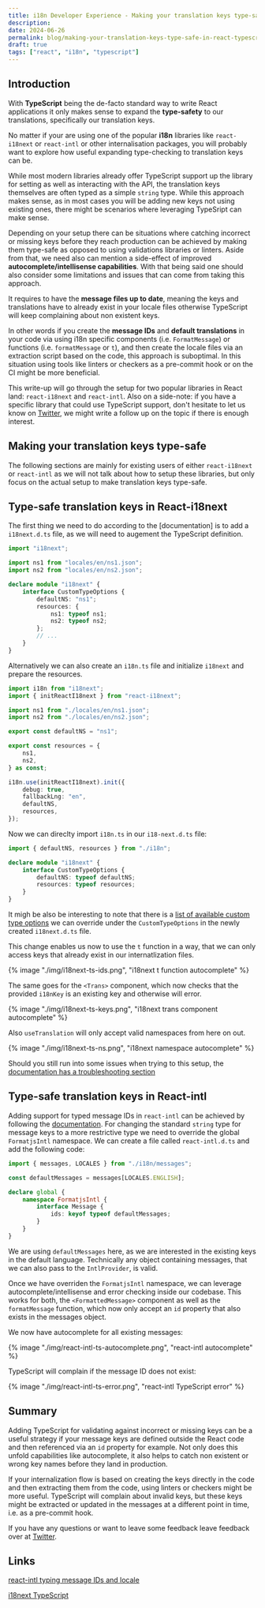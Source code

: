 ```yaml
---
title: i18n Developer Experience - Making your translation keys type-safe in React
description:
date: 2024-06-26
permalink: blog/making-your-translation-keys-type-safe-in-react-typescript/index.html
draft: true
tags: ["react", "i18n", "typescript"]
---
```


## Introduction

With **TypeScript** being the de-facto standard way to write React applications it only makes sense to expand the **type-safety** to our translations, specifically our translation keys.

No matter if your are using one of the popular **i18n** libraries like `react-i18next` or `react-intl` or other internalisation packages, you will probably want to explore how useful expanding type-checking to translation keys can be.

While most modern libraries already offer TypeScript support up the library for setting as well as interacting with the API, the translation keys themselves are often typed as a simple `string` type. While this approach makes sense, as in most cases you will be adding new keys not using existing ones, there might be scenarios where leveraging TypeSript can make sense.

Depending on your setup there can be situations where catching incorrect or missing keys before they reach production can be achieved by making them type-safe as opposed to using validations libraries or linters. Aside from that, we need also can mention a side-effect of improved **autocomplete/intellisense capabilities**.
With that being said one should also consider some limitations and issues that can come from taking this approach.

It requires to have the **message files up to date**, meaning the keys and translations have to already exist in your locale files otherwise TypeScript will keep complaining about non existent keys.

In other words if you create the **message IDs** and **default translations** in your code via using i18n specific components (i.e. `FormatMessage`) or functions (i.e. `formatMessage` or `t`), and then create the locale files via an extraction script based on the code, this approach is suboptimal. In this situation using tools like linters or checkers as a pre-commit hook or on the CI might be more beneficial.

This write-up will go through the setup for two popular libraries in React land: `react-i18next` and `react-intl`. Also on a side-note: if you have a specific library that could use TypeScript support, don't hesitate to let us know on [Twitter](https://twitter.com/lingualdev), we might write a follow up on the topic if there is enough interest.

## Making your translation keys type-safe

The following sections are mainly for existing users of either `react-i18next` or `react-intl` as we will not talk about how to setup these libraries, but only focus on the actual setup to make translation keys type-safe.

## Type-safe translation keys in React-i18next

The first thing we need to do according to the [documentation] is to add a `i18next.d.ts` file, as we will need to augement the TypeScript definition.

```ts
import "i18next";

import ns1 from "locales/en/ns1.json";
import ns2 from "locales/en/ns2.json";

declare module "i18next" {
	interface CustomTypeOptions {
		defaultNS: "ns1";
		resources: {
			ns1: typeof ns1;
			ns2: typeof ns2;
		};
		// ...
	}
}
```

Alternatively we can also create an `i18n.ts` file and initialize `i18next` and prepare the resources.

```ts
import i18n from "i18next";
import { initReactI18next } from "react-i18next";

import ns1 from "./locales/en/ns1.json";
import ns2 from "./locales/en/ns2.json";

export const defaultNS = "ns1";

export const resources = {
	ns1,
	ns2,
} as const;

i18n.use(initReactI18next).init({
	debug: true,
	fallbackLng: "en",
	defaultNS,
	resources,
});
```

Now we can direclty import `i18n.ts` in our `i18-next.d.ts` file:

```ts
import { defaultNS, resources } from "./i18n";

declare module "i18next" {
	interface CustomTypeOptions {
		defaultNS: typeof defaultNS;
		resources: typeof resources;
	}
}
```

It migh be also be interesting to note that there is a [list of available custom type options](https://www.i18next.com/overview/typescript#custom-type-options) we can override under the `CustomTypeOptions` in the newly created `i18next.d.ts` file.

This change enables us now to use the `t` function in a way, that we can only access keys that already exist in our internatlization files.

{% image "./img/i18next-ts-ids.png", "i18next t function autocomplete" %}

The same goes for the `<Trans>` component, which now checks that the provided `i18nKey` is an existing key and otherwise will error.

{% image "./img/i18next-ts-keys.png", "i18next trans component autocomplete" %}

Also `useTranslation` will only accept valid namespaces from here on out.

{% image "./img/i18next-ts-ns.png", "i18next namespace autocomplete" %}

Should you still run into some issues when trying to this setup, the [documentation has a troubleshooting section](https://www.i18next.com/overview/typescript#troubleshooting)

## Type-safe translation keys in React-intl

Adding support for typed message IDs in `react-intl` can be achieved by following the [documentation](https://formatjs.io/docs/react-intl/#typing-message-ids-and-locale).
For changing the standard `string` type for message keys to a more restrictive type we need to override the global `FormatjsIntl` namespace.
We can create a file called `react-intl.d.ts` and add the following code:

```ts
import { messages, LOCALES } from "./i18n/messages";

const defaultMessages = messages[LOCALES.ENGLISH];

declare global {
	namespace FormatjsIntl {
		interface Message {
			ids: keyof typeof defaultMessages;
		}
	}
}
```

We are using `defaultMessages` here, as we are interested in the existing keys in the default language. Technically any object containing messages, that we can also pass to the `IntlProvider`, is valid.

Once we have overriden the `FormatjsIntl` namespace, we can leverage autocomplete/intellisense and error checking inside our codebase. This works for both, the `<FormattedMessage>` component as well as the `formatMessage` function, which now only accept an `id` property that also exists in the messages object.

We now have autocomplete for all existing messages:

{% image "./img/react-intl-ts-autocomplete.png", "react-intl autocomplete" %}

TypeScript will complain if the message ID does not exist:

{% image "./img/react-intl-ts-error.png", "react-intl TypeScript error" %}

## Summary

Adding TypeScript for validating against incorrect or missing keys can be a useful strategy if your message keys are defined outside the React code and then referenced via an `id` property for example. Not only does this unfold capabilities like autocomplete, it also helps to catch non existent or wrong key names before they land in production.

If your internalization flow is based on creating the keys directly in the code and then extracting them from the code, using linters or checkers might be more useful. TypeScript will complain about invalid keys, but these keys might be extracted or updated in the messages at a different point in time, i.e. as a pre-commit hook.

If you have any questions or want to leave some feedback leave feedback over at [Twitter](https://twitter.com/lingualdev).

## Links

[react-intl typing message IDs and locale](https://formatjs.io/docs/react-intl/#typing-message-ids-and-locale)

[i18next TypeScript](https://www.i18next.com/overview/typescripts)
